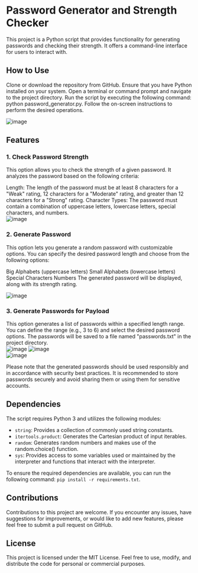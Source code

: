  
# Password Generator and Strength Checker
This project is a Python script that provides functionality for generating passwords and checking their strength. It offers a command-line interface for users to interact with.

## How to Use
Clone or download the repository from GitHub.
Ensure that you have Python installed on your system.
Open a terminal or command prompt and navigate to the project directory.
Run the script by executing the following command: python password_generator.py.
Follow the on-screen instructions to perform the desired operations.  <br>

![image](https://github.com/hrshammo/Python/assets/76872754/2252ee1f-8ff9-4e55-9964-a5945a8205a3)

## Features
### 1. Check Password Strength
This option allows you to check the strength of a given password. It analyzes the password based on the following criteria:

Length: The length of the password must be at least 8 characters for a "Weak" rating, 12 characters for a "Moderate" rating, and greater than 12 characters for a "Strong" rating.
Character Types: The password must contain a combination of uppercase letters, lowercase letters, special characters, and numbers.
 <br>
![image](https://github.com/hrshammo/Python/assets/76872754/aa6f1d27-e594-4d32-a2bc-4a038620fcb6)

### 2. Generate Password
This option lets you generate a random password with customizable options. You can specify the desired password length and choose from the following options:

Big Alphabets (uppercase letters)
Small Alphabets (lowercase letters)
Special Characters
Numbers
The generated password will be displayed, along with its strength rating.
 <br>
 
![image](https://github.com/hrshammo/Python/assets/76872754/7ab6bb37-418c-4fe7-aaea-b28e656b835f)

### 3. Generate Passwords for Payload
This option generates a list of passwords within a specified length range. You can define the range (e.g., 3 to 6) and select the desired password options. The passwords will be saved to a file named "passwords.txt" in the project directory.
 <br>
![image](https://github.com/hrshammo/Python/assets/76872754/2a0251b5-f80e-4a88-8cc4-7baecf924de3)
![image](https://github.com/hrshammo/Python/assets/76872754/80e83bfd-71da-48ee-9fab-c581374f71bd)  <br>
![image](https://github.com/hrshammo/Python/assets/76872754/4e88f071-96e4-45d4-8b3b-54c003362e07)


Please note that the generated passwords should be used responsibly and in accordance with security best practices. It is recommended to store passwords securely and avoid sharing them or using them for sensitive accounts.

## Dependencies

The script requires Python 3 and utilizes the following modules:

- `string`: Provides a collection of commonly used string constants.
- `itertools.product`: Generates the Cartesian product of input iterables.
- `random`: Generates random numbers and makes use of the random.choice() function.
- `sys`: Provides access to some variables used or maintained by the interpreter and functions that interact with the interpreter.

To ensure the required dependencies are available, you can run the following command: `pip install -r requirements.txt`.

## Contributions
Contributions to this project are welcome. If you encounter any issues, have suggestions for improvements, or would like to add new features, please feel free to submit a pull request on GitHub.

## License
This project is licensed under the MIT License. Feel free to use, modify, and distribute the code for personal or commercial purposes.
